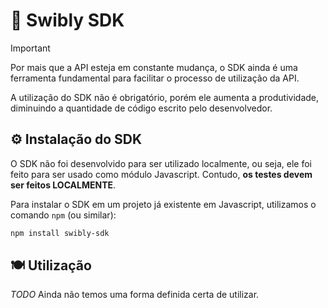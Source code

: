 # 🗿 Swibly SDK

> [!IMPORTANT]  
> Por mais que a API esteja em constante mudança, o SDK ainda é uma ferramenta fundamental para facilitar o processo de utilização da API.

A utilização do SDK não é obrigatório, porém ele aumenta a produtividade, diminuindo a quantidade de código escrito pelo desenvolvedor.

## ⚙️ Instalação do SDK

O SDK não foi desenvolvido para ser utilizado localmente, ou seja, ele foi feito para ser usado como módulo Javascript. Contudo, **os testes devem ser feitos LOCALMENTE**.

Para instalar o SDK em um projeto já existente em Javascript, utilizamos o comando `npm` (ou similar):

```bash
npm install swibly-sdk
```

## 🍽️ Utilização

*TODO* Ainda não temos uma forma definida certa de utilizar.
